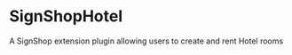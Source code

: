 SignShopHotel
=============

A SignShop extension plugin allowing users to create and rent Hotel rooms